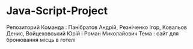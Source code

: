 # Java-Script-Project
Репозиторий
Команда : Панібратов Андрій, Резніченко Ігор, Ковальов Денис, Войцеховський Юрій і Роман Миколайович
Тема : сайт для бронювання місць в готелі
